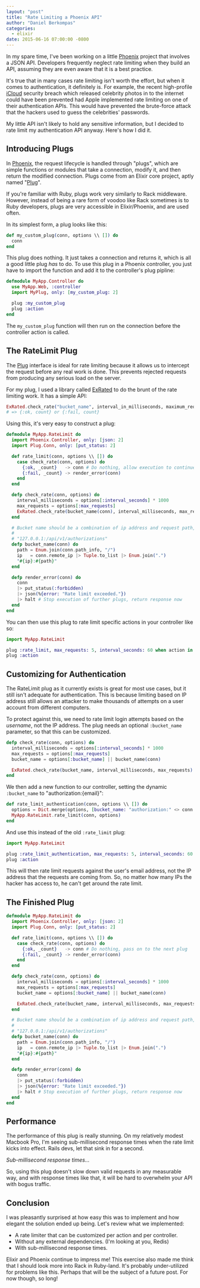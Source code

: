 ```yaml
---
layout: "post"
title: "Rate Limiting a Phoenix API"
author: "Daniel Berkompas"
categories:
  - elixir
date: 2015-06-16 07:00:00 -0800
---
```


In my spare time, I've been working on a little [Phoenix][phoenix] project that
involves a JSON API. Developers frequently neglect rate limiting when they build
an API, assuming they are even aware that it is a best practice.

It's true that in many cases rate limiting isn't worth the effort, but when it comes to
authentication, it definitely is. For example, the recent high-profile [iCloud][icloud] security
breach which released celebrity photos in to the internet could have been
prevented had Apple implemented rate limiting on one of their authentication
APIs. This would have prevented the brute-force attack that the hackers used to
guess the celebrities' passwords.

<!-- more -->

My little API isn't likely to hold any sensitive information, but I decided to
rate limit my authentication API anyway. Here's how I did it.

## Introducing Plugs

In [Phoenix][phoenix], the request lifecycle is handled through "plugs", which
are simple functions or modules that take a connection, modify it, and then
return the modified connection. Plugs come from an Elixir core project, aptly
named "[Plug][plug]".

If you're familiar with Ruby, plugs work very similarly to Rack middleware.
However, instead of being a rare form of voodoo like Rack sometimes is to Ruby
developers, plugs are very accessible in Elixir/Phoenix, and are used often.

In its simplest form, a plug looks like this:

```elixir
def my_custom_plug(conn, options \\ []) do
  conn
end
```

This plug does nothing. It just takes a connection and returns it, which is all
a good little plug _has_ to do. To use this plug in a Phoenix controller, you
just have to import the function and add it to the controller's plug pipline:

```elixir
defmodule MyApp.Controller do
  use MyApp.Web, :controller
  import MyPlug, only: [my_custom_plug: 2]

  plug :my_custom_plug
  plug :action
end
```

The `my_custom_plug` function will then run on the connection before the
controller action is called.

## The RateLimit Plug

The [Plug][plug] interface is ideal for rate limiting because it allows us to 
intercept the request before any real work is done. This prevents rejected 
requests from producing any serious load on the server.

For my plug, I used a library called [ExRated][ex_rated] to do the brunt of the
rate limiting work. It has a simple API:

```elixir
ExRated.check_rate("bucket_name", interval_in_milliseconds, maximum_requests)
# => {:ok, count} or {:fail, count}
```

Using this, it's very easy to construct a plug:

```elixir
defmodule MyApp.RateLimit do
  import Phoenix.Controller, only: [json: 2]
  import Plug.Conn, only: [put_status: 2]

  def rate_limit(conn, options \\ []) do
    case check_rate(conn, options) do
      {:ok, _count}   -> conn # Do nothing, allow execution to continue
      {:fail, _count} -> render_error(conn)
    end
  end

  defp check_rate(conn, options) do
    interval_milliseconds = options[:interval_seconds] * 1000
    max_requests = options[:max_requests]
    ExRated.check_rate(bucket_name(conn), interval_milliseconds, max_requests)
  end

  # Bucket name should be a combination of ip address and request path, like so:
  #
  # "127.0.0.1:/api/v1/authorizations"
  defp bucket_name(conn) do
    path = Enum.join(conn.path_info, "/")
    ip   = conn.remote_ip |> Tuple.to_list |> Enum.join(".")
    "#{ip}:#{path}"
  end

  defp render_error(conn) do
    conn
    |> put_status(:forbidden)
    |> json(%{error: "Rate limit exceeded."})
    |> halt # Stop execution of further plugs, return response now
  end
end
```

You can then use this plug to rate limit specific actions in your controller
like so:

```elixir
import MyApp.RateLimit

plug :rate_limit, max_requests: 5, interval_seconds: 60 when action in [:create]
plug :action
```

## Customizing for Authentication

The RateLimit plug as it currently exists is great for most use cases, but it
still isn't adequate for authentication. This is because limiting based on IP
address still allows an attacker to make thousands of attempts on a user account
from different computers.

To protect against this, we need to rate limit login attempts based on the 
_username_, not the IP address. The plug needs an optional `:bucket_name` 
parameter, so that this can be customized.

```elixir
defp check_rate(conn, options) do
  interval_milliseconds = options[:interval_seconds] * 1000
  max_requests = options[:max_requests]
  bucket_name = options[:bucket_name] || bucket_name(conn)

  ExRated.check_rate(bucket_name, interval_milliseconds, max_requests)
end
```

We then add a new function to our controller, setting the dynamic `:bucket_name`
to "authorization:{email}":

```elixir
def rate_limit_authentication(conn, options \\ []) do
  options = Dict.merge(options, [bucket_name: "authorization:" <> conn.params.email])
  MyApp.RateLimit.rate_limit(conn, options)
end
```

And use this instead of the old `:rate_limit` plug:

```elixir
import MyApp.RateLimit

plug :rate_limit_authentication, max_requests: 5, interval_seconds: 60
plug :action
```

This will then rate limit requests against the user's email address, not the IP
address that the requests are coming from. So, no matter how many IPs the hacker
has access to, he can't get around the rate limit.

## The Finished Plug

```elixir
defmodule MyApp.RateLimit do
  import Phoenix.Controller, only: [json: 2]
  import Plug.Conn, only: [put_status: 2]

  def rate_limit(conn, options \\ []) do
    case check_rate(conn, options) do
      {:ok, _count}   -> conn # Do nothing, pass on to the next plug
      {:fail, _count} -> render_error(conn)
    end
  end

  defp check_rate(conn, options) do
    interval_milliseconds = options[:interval_seconds] * 1000
    max_requests = options[:max_requests]
    bucket_name = options[:bucket_name] || bucket_name(conn)

    ExRated.check_rate(bucket_name, interval_milliseconds, max_requests)
  end

  # Bucket name should be a combination of ip address and request path, like so:
  #
  # "127.0.0.1:/api/v1/authorizations"
  defp bucket_name(conn) do
    path = Enum.join(conn.path_info, "/")
    ip   = conn.remote_ip |> Tuple.to_list |> Enum.join(".")
    "#{ip}:#{path}"
  end

  defp render_error(conn) do
    conn
    |> put_status(:forbidden)
    |> json(%{error: "Rate limit exceeded."})
    |> halt # Stop execution of further plugs, return response now
  end
end
```

## Performance

The performance of this plug is really stunning. On my relatively modest Macbook
Pro, I'm seeing sub-millisecond response times when the rate limit kicks into
effect. Rails devs, let that sink in for a second. 

_Sub-millisecond response times..._ 

So, using this plug doesn't slow down valid requests in any measurable way, and
with response times like that, it will be hard to overwhelm your API with bogus
traffic.

## Conclusion

I was pleasantly surprised at how easy this was to implement and how elegant the
solution ended up being. Let's review what we implemented:

- A rate limiter that can be customized per action and per controller.
- Without any external dependencies. (I'm looking at you, Redis)
- With sub-millisecond response times.

Elixir and Phoenix continue to impress me! This exercise also made me think that
I should look more into Rack in Ruby-land. It's probably under-utilized for 
problems like this. Perhaps that will be the subject of a future post. For now
though, so long!

[ex_rated]: http://hex.pm/packages/ex_rated
[icloud]: http://icloud.com
[plug]: https://github.com/elixir-lang/plug
[phoenix]: http://phoenixframework.org
